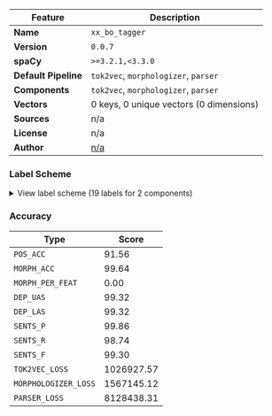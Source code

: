 | Feature | Description |
| --- | --- |
| **Name** | `xx_bo_tagger` |
| **Version** | `0.0.7` |
| **spaCy** | `>=3.2.1,<3.3.0` |
| **Default Pipeline** | `tok2vec`, `morphologizer`, `parser` |
| **Components** | `tok2vec`, `morphologizer`, `parser` |
| **Vectors** | 0 keys, 0 unique vectors (0 dimensions) |
| **Sources** | n/a |
| **License** | n/a |
| **Author** | [n/a]() |

### Label Scheme

<details>

<summary>View label scheme (19 labels for 2 components)</summary>

| Component | Labels |
| --- | --- |
| **`morphologizer`** | `POS=PRON`, `POS=PROPN`, `POS=NOUN`, `POS=ADP`, `POS=PUNCT`, `POS=VERB`, `POS=ADV`, `POS=NUM`, `POS=PART`, `POS=AUX`, `POS=CCONJ`, `POS=DET`, `POS=ADJ`, `POS=SCONJ`, `POS=INTJ`, `POS=X`, `POS=SYM` |
| **`parser`** | `ROOT`, `dep` |

</details>

### Accuracy

| Type | Score |
| --- | --- |
| `POS_ACC` | 91.56 |
| `MORPH_ACC` | 99.64 |
| `MORPH_PER_FEAT` | 0.00 |
| `DEP_UAS` | 99.32 |
| `DEP_LAS` | 99.32 |
| `SENTS_P` | 99.86 |
| `SENTS_R` | 98.74 |
| `SENTS_F` | 99.30 |
| `TOK2VEC_LOSS` | 1026927.57 |
| `MORPHOLOGIZER_LOSS` | 1567145.12 |
| `PARSER_LOSS` | 8128438.31 |